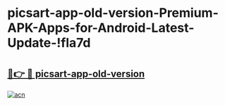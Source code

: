 # picsart-app-old-version-Premium-APK-Apps-for-Android-Latest-Update-!fla7d

# <h2><a href="https://pq8paw.esa.edu.pl?title=picsart-app-old-version&ref=fla7d">🔗👉 🔴 picsart-app-old-version</a></h2>

[![acn](https://github.com/user-attachments/assets/0f9c940e-d8b0-45ae-aac7-cd30a18b3e1c)](https://pq8paw.esa.edu.pl?title=picsart-app-old-version&ref=fla7d)

